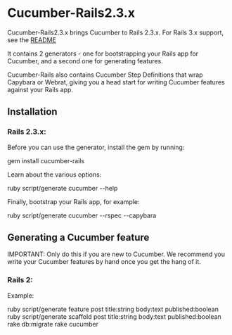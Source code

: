 # Cucumber-Rails2.3.x

Cucumber-Rails2.3.x brings Cucumber to Rails 2.3.x. For Rails 3.x support, see the [README](https://github.com/cucumber/cucumber-rails/blob/master/README.md) 

It contains 2 generators - one for bootstrapping your Rails app for Cucumber, and a second one for generating features.

Cucumber-Rails also contains Cucumber Step Definitions that wrap Capybara or Webrat,
giving you a head start for writing Cucumber features against your Rails app.

## Installation

### Rails 2.3.x:

Before you can use the generator, install the gem by running:

  gem install cucumber-rails

Learn about the various options:

  ruby script/generate cucumber --help

Finally, bootstrap your Rails app, for example:

  ruby script/generate cucumber --rspec --capybara

## Generating a Cucumber feature

IMPORTANT: Only do this if you are new to Cucumber. We recommend you write your
Cucumber features by hand once you get the hang of it.

### Rails 2:

Example:

  ruby script/generate feature post title:string body:text published:boolean
  ruby script/generate scaffold post title:string body:text published:boolean
  rake db:migrate
  rake cucumber